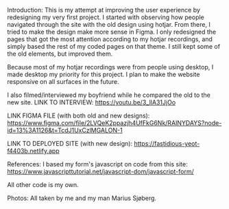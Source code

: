 Introduction:
This is my attempt at improving the user experience by redesigning my very first project.
I started with observing how people navigated through the site with the old design using hotjar.
From there, I tried to make the design make more sense in Figma. I only redesigned the pages that got the most attention according to my hotjar recordings, and simply based the rest of my coded pages on that theme. I still kept some of the old elements, but improved them.

Because most of my hotjar recordings were from people using desktop, I made desktop my priority for this project.
I plan to make the website responsive on all surfaces in the future.

I also filmed/interviewed my boyfriend while he compared the old to the new site.
LINK TO INTERVIEW:
https://youtu.be/3_lIA31JjOo

LINK FIGMA FILE (with both old and new designs):
https://www.figma.com/file/2LVQeK2ppazjh4UfFkG6Nk/RAINYDAYS?node-id=13%3A1126&t=TcdJ1UxCzlMGALON-1

LINK TO DEPLOYED SITE (with new design):
https://fastidious-yeot-f4403b.netlify.app

References:
I based my form's javascript on code from this site:
https://www.javascripttutorial.net/javascript-dom/javascript-form/

All other code is my own.

Photos:
All taken by me and my man Marius Sjøberg.
